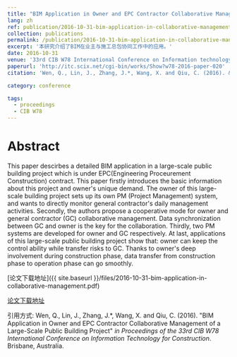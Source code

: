 ```yaml
---
title: "BIM Application in Owner and EPC Contractor Collaborative Management of a Large-Scale Public Building Project"
lang: zh
ref: publication/2016-10-31-bim-application-in-collaborative-management
collection: publications
permalink: /publication/2016-10-31-bim-application-in-collaborative-management
excerpt: '本研究介绍了BIM在业主与施工总包协同工作中的应用。'
date: 2016-10-31
venue: '33rd CIB W78 International Conference on Information technology for Construction'
paperurl: 'http://itc.scix.net/cgi-bin/works/Show?w78-2016-paper-020'
citation: 'Wen, Q., Lin, J., Zhang, J.*, Wang, X. and Qiu, C. (2016). &quot;BIM Application in Owner and EPC Contractor Collaborative Management of a Large-Scale Public Building Project&quot; <i>in Proceedings of the 33rd CIB W78 International Conference on Information Technology for Construction</i>. Brisbane, Australia.'

category: conference

tags: 
  - proceedings
  - CIB W78
---
```



Abstract
====

This paper descirbes a detailed BIM application in a large-scale public building project which is under EPC(Engineering Proceurement Construction) contract. This paper firstly introduces the basic information about this project and owner's unique demand. The owner of this large-scale building project sets up its own PM (Project Management) system, and wants to directly monitor general contractor's daily management activities. Secondly, the authors propose a cooperative mode for owner and general contractor (GC) collaborative management. Data synchronization between GC and owner is the key for the collaboration. Thirdly, two PM systems are developed for owner and GC respectively. At last, applications of this large-scale public building project show that: owner can keep the control ability while transfer risks to GC. Thanks to owner's deep involvement during construction phase, data transfer from construction phase to operation phase can go smoothly. 

[论文下载地址]({{ site.baseurl }}/files/2016-10-31-bim-application-in-collaborative-management.pdf)

[论文下载地址](http://itc.scix.net/cgi-bin/works/Show?w78-2016-paper-020)

引用方式: Wen, Q., Lin, J., Zhang, J.*, Wang, X. and Qiu, C. (2016). &quot;BIM Application in Owner and EPC Contractor Collaborative Management of a Large-Scale Public Building Project&quot; <i>in Proceedings of the 33rd CIB W78 International Conference on Information Technology for Construction</i>. Brisbane, Australia.